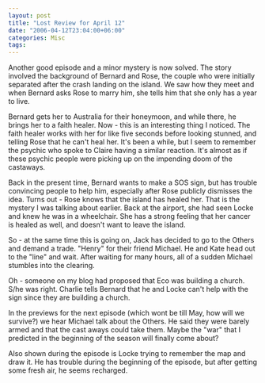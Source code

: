 ```yaml
---
layout: post
title: "Lost Review for April 12"
date: "2006-04-12T23:04:00+06:00"
categories: Misc 
tags: 
---
```


Another good episode and a minor mystery is now solved. The story involved the background of Bernard and Rose, the couple who were initially separated after the crash landing on the island. We saw how they meet and when Bernard asks Rose to marry him, she tells him that she only has a year to live.

Bernard gets her to Australia for their honeymoon, and while there, he brings her to a faith healer. Now - this is an interesting thing I noticed. The faith healer works with her for like five seconds before looking stunned, and telling Rose that he can't heal her. It's been a while, but I seem to remember the psychic who spoke to Claire having a similar reaction. It's almost as if these psychic people were picking up on the impending doom of the castaways. 

Back in the present time, Bernard wants to make a SOS sign, but has trouble convincing people to help him, especially after Rose publicly dismisses the idea. Turns out - Rose knows that the island has healed her. That is the mystery I was talking about earlier. Back at the airport, she had seen Locke and knew he was in a wheelchair. She has a strong feeling that her cancer is healed as well, and doesn't want to leave the island.

So - at the same time this is going on, Jack has decided to go to the Others and demand a trade. "Henry" for their friend Michael. He and Kate head out to the "line" and wait. After waiting for many hours, all of a sudden Michael stumbles into the clearing. 

Oh - someone on my blog had proposed that Eco was building a church. S/he was right. Charlie tells Bernard that he and Locke can't help with the sign since they are building a church. 

In the previews for the next episode (which wont be till May, how will we survive?) we hear Michael talk about the Others. He said they were barely armed and that the cast aways could take them. Maybe the "war" that I predicted in the beginning of the season will finally come about?

Also shown during the episode is Locke trying to remember the map and draw it. He has trouble during the beginning of the episode, but after getting some fresh air, he seems recharged.